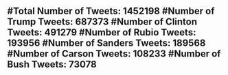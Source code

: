 #Total Number of Tweets: 1452198 
#Number of Trump Tweets: 687373
#Number of Clinton Tweets: 491279
#Number of Rubio Tweets: 193956
#Number of Sanders Tweets: 189568
#Number of Carson Tweets: 108233
#Number of Bush Tweets: 73078
---
